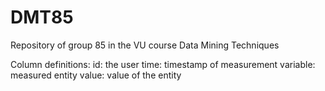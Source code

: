 # DMT85
Repository of group 85 in the VU course Data Mining Techniques

Column definitions:
  id: the user
  time: timestamp of measurement
  variable: measured entity
  value: value of the entity
